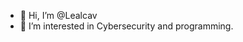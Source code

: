 - 👋 Hi, I’m @Lealcav
- 👀 I’m interested in Cybersecurity and programming.

<!---
Lealcav/Lealcav is a ✨ special ✨ repository because its `README.md` (this file) appears on your GitHub profile.
You can click the Preview link to take a look at your changes.
--->
